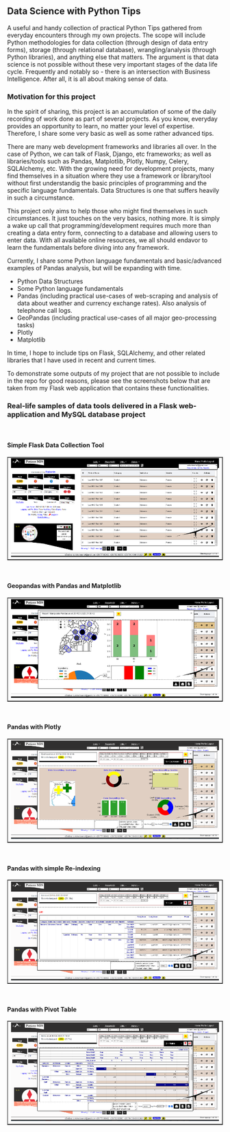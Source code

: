 ## Data Science with Python Tips
A useful and handy collection of practical Python Tips gathered from everyday encounters through my own projects. The scope will include Python methodologies for data collection (through design of data entry forms), storage (through relational database), wrangling/analysis (through Python libraries), and anything else that matters. The argument is that data science is not possible without these very important stages of the data life cycle. Frequently and notably so - there is an intersection with Business Intelligence. After all, it is all about making sense of data.

### Motivation for this project
In the spirit of sharing, this project is an accumulation of some of the daily recording of work done as part of several projects. As you know, everyday provides an opportunity to learn, no matter your level of expertise. Therefore, I share some very basic as well as some rather advanced tips.

There are many web development frameworks and libraries all over. In the case of Python, we can talk of Flask, Django, etc frameworks; as well as libraries/tools such as Pandas, Matplotlib, Plotly, Numpy, Celery, SQLAlchemy, etc. With the growing need for development projects, many find themselves in a situation where they use a framework or library/tool without first understandig the basic principles of programming and the specific language fundamentals. Data Structures is one that suffers heavily in such a circumstance.

This project only aims to help those who might find themselves in such circumstances. It just touches on the very basics, nothing more. It is simply a wake up call that programming/development requires much more than creating a data entry form, connecting to a database and allowing users to enter data. With all available online resources, we all should endavor to learn the fundamentals before diving into any framework.

Currently, I share some Python language fundamentals and basic/advanced examples of Pandas analysis, but will be expanding with time. 

- Python Data Structures
- Some Python language fundamentals
- Pandas (including practical use-cases of web-scraping and analysis of data about weather and currency exchange rates). Also analysis of telephone call logs.
- GeoPandas (including practical use-cases of all major geo-processing tasks)
- Plotly
- Matplotlib

In time, I hope to include tips on Flask, SQLAlchemy, and other related libraries that I have used in recent and current times.

To demonstrate some outputs of my project that are not possible to include in the repo for good reasons, please see the screenshots below that are taken from my Flask web application that contains these functionalities.

### Real-life samples of data tools delivered in a Flask web-application and MySQL database project

<br/>

#### Simple Flask Data Collection Tool
<table border="1"><tr><td>
  <img src="./images/tb1-plain.PNG" />
</td></tr></table>

<br/>

#### Geopandas with Pandas and Matplotlib
<table border="1"><tr><td>
  <img src="./images/tb2-charts.PNG" />
</td></tr></table>

<br/>

#### Pandas with Plotly 
<table border="1"><tr><td>
  <img src=".//images/tb5-visual.PNG" />
</td></tr></table>

<br/>

#### Pandas with simple Re-indexing
<table border="1"><tr><td>
  <img src="./images/tb6-list.PNG" />
</td></tr></table>

<br/>

#### Pandas with Pivot Table
<table border="1"><tr><td>
  <img src="./images/tb3-matrix.PNG" />
</td></tr></table>



